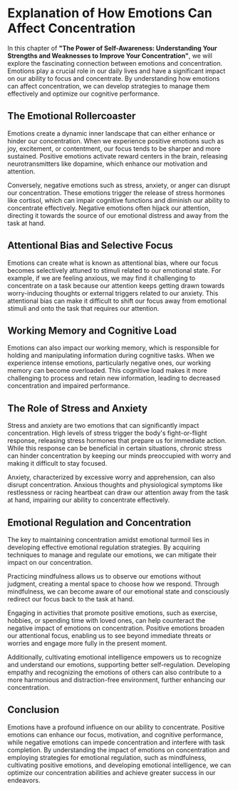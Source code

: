 Explanation of How Emotions Can Affect Concentration
=============================================================

In this chapter of **"The Power of Self-Awareness: Understanding Your Strengths and Weaknesses to Improve Your Concentration"**, we will explore the fascinating connection between emotions and concentration. Emotions play a crucial role in our daily lives and have a significant impact on our ability to focus and concentrate. By understanding how emotions can affect concentration, we can develop strategies to manage them effectively and optimize our cognitive performance.

**The Emotional Rollercoaster**
-------------------------------

Emotions create a dynamic inner landscape that can either enhance or hinder our concentration. When we experience positive emotions such as joy, excitement, or contentment, our focus tends to be sharper and more sustained. Positive emotions activate reward centers in the brain, releasing neurotransmitters like dopamine, which enhance our motivation and attention.

Conversely, negative emotions such as stress, anxiety, or anger can disrupt our concentration. These emotions trigger the release of stress hormones like cortisol, which can impair cognitive functions and diminish our ability to concentrate effectively. Negative emotions often hijack our attention, directing it towards the source of our emotional distress and away from the task at hand.

**Attentional Bias and Selective Focus**
----------------------------------------

Emotions can create what is known as attentional bias, where our focus becomes selectively attuned to stimuli related to our emotional state. For example, if we are feeling anxious, we may find it challenging to concentrate on a task because our attention keeps getting drawn towards worry-inducing thoughts or external triggers related to our anxiety. This attentional bias can make it difficult to shift our focus away from emotional stimuli and onto the task that requires our attention.

**Working Memory and Cognitive Load**
-------------------------------------

Emotions can also impact our working memory, which is responsible for holding and manipulating information during cognitive tasks. When we experience intense emotions, particularly negative ones, our working memory can become overloaded. This cognitive load makes it more challenging to process and retain new information, leading to decreased concentration and impaired performance.

**The Role of Stress and Anxiety**
----------------------------------

Stress and anxiety are two emotions that can significantly impact concentration. High levels of stress trigger the body's fight-or-flight response, releasing stress hormones that prepare us for immediate action. While this response can be beneficial in certain situations, chronic stress can hinder concentration by keeping our minds preoccupied with worry and making it difficult to stay focused.

Anxiety, characterized by excessive worry and apprehension, can also disrupt concentration. Anxious thoughts and physiological symptoms like restlessness or racing heartbeat can draw our attention away from the task at hand, impairing our ability to concentrate effectively.

**Emotional Regulation and Concentration**
------------------------------------------

The key to maintaining concentration amidst emotional turmoil lies in developing effective emotional regulation strategies. By acquiring techniques to manage and regulate our emotions, we can mitigate their impact on our concentration.

Practicing mindfulness allows us to observe our emotions without judgment, creating a mental space to choose how we respond. Through mindfulness, we can become aware of our emotional state and consciously redirect our focus back to the task at hand.

Engaging in activities that promote positive emotions, such as exercise, hobbies, or spending time with loved ones, can help counteract the negative impact of emotions on concentration. Positive emotions broaden our attentional focus, enabling us to see beyond immediate threats or worries and engage more fully in the present moment.

Additionally, cultivating emotional intelligence empowers us to recognize and understand our emotions, supporting better self-regulation. Developing empathy and recognizing the emotions of others can also contribute to a more harmonious and distraction-free environment, further enhancing our concentration.

Conclusion
----------

Emotions have a profound influence on our ability to concentrate. Positive emotions can enhance our focus, motivation, and cognitive performance, while negative emotions can impede concentration and interfere with task completion. By understanding the impact of emotions on concentration and employing strategies for emotional regulation, such as mindfulness, cultivating positive emotions, and developing emotional intelligence, we can optimize our concentration abilities and achieve greater success in our endeavors.

